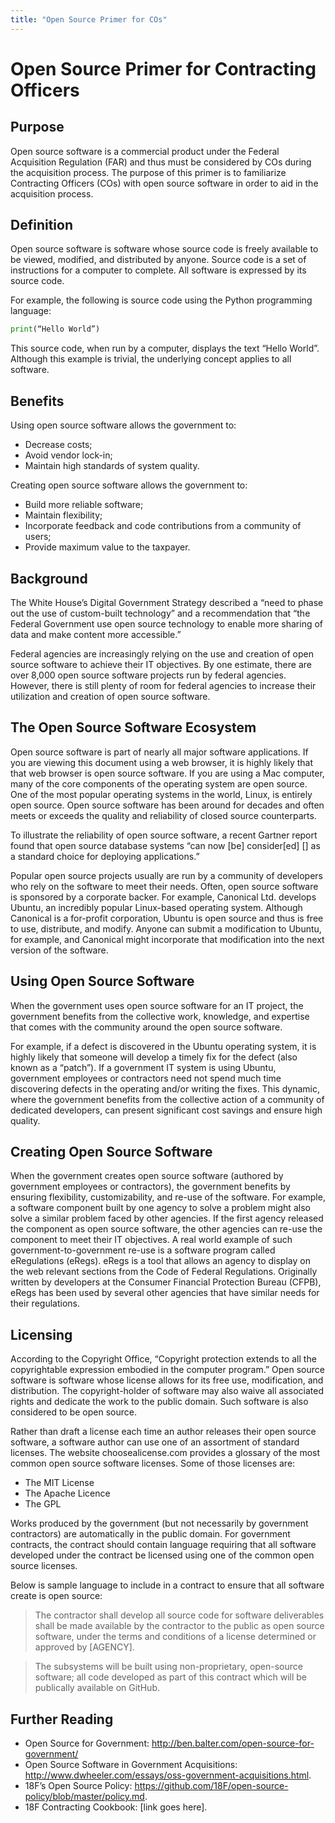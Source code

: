 ```yaml
---
title: "Open Source Primer for COs"
---
```


# Open Source Primer for Contracting Officers

## Purpose

Open source software is a commercial product under the Federal Acquisition Regulation (FAR) and thus must be considered by COs during the acquisition process. The purpose of this primer is to familiarize Contracting Officers (COs) with open source software in order to aid in the acquisition process.

## Definition

Open source software is software whose source code is freely available to be viewed, modified, and distributed by anyone. Source code is a set of instructions for a computer to complete. All software is expressed by its source code.

For example, the following is source code using the Python programming language:

```python
print(“Hello World”)
```

This source code, when run by a computer, displays the text “Hello World”. Although this example is trivial, the underlying concept applies to all software.

## Benefits

Using open source software allows the government to:

- Decrease costs;
- Avoid vendor lock-in;
- Maintain high standards of system quality.

Creating open source software allows the government to:

- Build more reliable software;
- Maintain flexibility;
- Incorporate feedback and code contributions from a community of users;
- Provide maximum value to the taxpayer.

## Background

The White House’s Digital Government Strategy described a “need to phase out the use of custom-built technology” and a recommendation that “the Federal Government use open source technology to enable more sharing of data and make content more accessible.”

Federal agencies are increasingly relying on the use and creation of open source software to achieve their IT objectives. By one estimate, there are over 8,000 open source software projects run by federal agencies. However, there is still plenty of room for federal agencies to increase their utilization and creation of open source software.

## The Open Source Software Ecosystem

Open source software is part of nearly all major software applications. If you are viewing this document using a web browser, it is highly likely that that web browser is open source software. If you are using a Mac computer, many of the core components of the operating system are open source. One of the most popular operating systems in the world, Linux, is entirely open source. Open source software has been around for decades and often meets or exceeds the quality and reliability of closed source counterparts.

To illustrate the reliability of open source software, a recent Gartner report found that open source database systems “can now [be] consider[ed] [] as a standard choice for deploying applications.”

Popular open source projects usually are run by a community of developers who rely on the software to meet their needs. Often, open source software is sponsored by a corporate backer. For example, Canonical Ltd. develops Ubuntu, an incredibly popular Linux-based operating system. Although Canonical is a for-profit corporation, Ubuntu is open source and thus is free to use, distribute, and modify. Anyone can submit a modification to Ubuntu, for example, and Canonical might incorporate that modification into the next version of the software.

## Using Open Source Software

When the government uses open source software for an IT project, the government benefits from the collective work, knowledge, and expertise that comes with the community around the open source software.

For example, if a defect is discovered in the Ubuntu operating system, it is highly likely that someone will develop a timely fix for the defect (also known as a “patch”). If a government IT system is using Ubuntu, government employees or contractors need not spend much time discovering defects in the operating and/or writing the fixes. This dynamic, where the government benefits from the collective action of a community of dedicated developers, can present significant cost savings and ensure high quality.

## Creating Open Source Software

When the government creates open source software (authored by government employees or contractors), the government benefits by ensuring flexibility, customizability, and re-use of the software. For example, a software component built by one agency to solve a problem might also solve a similar problem faced by other agencies. If the first agency released the component as open source software, the other agencies can re-use the component to meet their IT objectives. A real world example of such government-to-government re-use is a software program called eRegulations (eRegs). eRegs is a tool that allows an agency to display on the web relevant sections from the Code of Federal Regulations. Originally written by developers at the Consumer Financial Protection Bureau (CFPB), eRegs has been used by several other agencies that have similar needs for their regulations.

## Licensing

According to the Copyright Office, “Copyright protection extends to all the copyrightable expression embodied in the computer program.” Open source software is software whose license allows for its free use, modification, and distribution. The copyright-holder of software may also waive all associated rights and dedicate the work to the public domain. Such software is also considered to be open source.

Rather than draft a license each time an author releases their open source software, a software author can use one of an assortment of standard licenses. The website choosealicense.com provides a glossary of the most common open source software licenses. Some of those licenses are:

- The MIT License
- The Apache Licence
- The GPL

Works produced by the government (but not necessarily by government contractors) are automatically in the public domain. For government contracts, the contract should contain language requiring that all software developed under the contract be licensed using one of the common open source licenses.

Below is sample language to include in a contract to ensure that all software create is open source:

> The contractor shall develop all source code for software deliverables shall be made available by the contractor to the public as open source software, under the terms and conditions of a license determined or approved by [AGENCY].

> The subsystems will be built using non-proprietary, open-source software; all code developed as part of this contract which will be publically available on GitHub.

## Further Reading

- Open Source for Government: http://ben.balter.com/open-source-for-government/
- Open Source Software in Government Acquisitions: http://www.dwheeler.com/essays/oss-government-acquisitions.html. 
- 18F’s Open Source Policy: https://github.com/18F/open-source-policy/blob/master/policy.md.
- 18F Contracting Cookbook: [link goes here].

